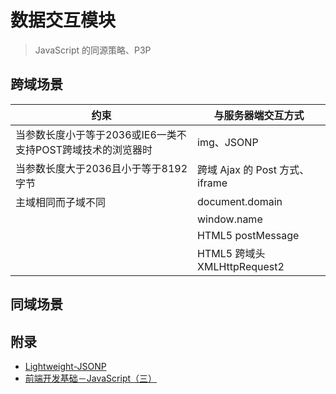 # 数据交互模块

> JavaScript 的同源策略、P3P

## 跨域场景

| 约束                                  | 与服务器端交互方式                 |
| ----------------------------------- | ------------------------- |
| 当参数长度小于等于2036或IE6一类不支持POST跨域技术的浏览器时 | img、JSONP                 |
| 当参数长度大于2036且小于等于8192字节              | 跨域 Ajax 的 Post 方式、iframe  |
| 主域相同而子域不同                           | document.domain           |
|                                     | window.name               |
|                                     | HTML5 postMessage         |
|                                     | HTML5 跨域头 XMLHttpRequest2 |

## 同域场景

## 附录

- [Lightweight-JSONP](https://github.com/erikarenhill/Lightweight-JSONP)
- [前端开发基础－JavaScript（三）](https://mp.weixin.qq.com/s?__biz=MzI3MDE0MzAzMw==&mid=2652201874&idx=1&sn=f9c9bcb1505af641862c90e60069983c)

